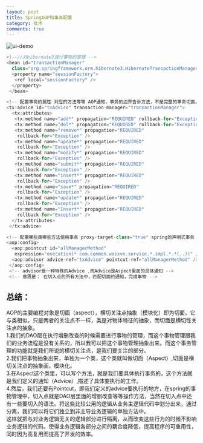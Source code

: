 ```yaml
---
layout: post
title: SpringAOP和事务配置
category: 技术
comments: true
---
```


![ui-demo](hhttps://github.com/1011641270/blog/blob/gh-pages/images/008.jpg?raw=true)

```java
<!--//对hibernate3进行事物的管理 -->
<bean id="transactionManager"
  class="org.springframework.orm.hibernate3.HibernateTransactionManager">
  <property name="sessionFactory">
   <ref local="sessionFactory" />
  </property>
 </bean>
```

```java
<!-- 配置事务的属性 对应的方法等等 AOP通知，事务的边界告诉方法，不是完整的事务切面。 -->
<tx:advice id="txAdvice" transaction-manager="transactionManager">
  <tx:attributes>
   <tx:method name="add*" propagation="REQUIRED" rollback-for="Exception" />
   <tx:method name="del*" propagation="REQUIRED" rollback-for="Exception" />
   <tx:method name="remove*" propagation="REQUIRED"
    rollback-for="Exception" />
   <tx:method name="update*" propagation="REQUIRED"
    rollback-for="Exception" />
   <tx:method name="modify*" propagation="REQUIRED"
    rollback-for="Exception" />
   <tx:method name="submit*" propagation="REQUIRED"
    rollback-for="Exception" />
   <tx:method name="insert*" propagation="REQUIRED"
    rollback-for="Exception" />
   <tx:method name="save*" propagation="REQUIRED"
    rollback-for="Exception" />
   <tx:method name="update*" propagation="REQUIRED"
    rollback-for="Exception" />
   <tx:method name="Insert*" propagation="REQUIRED"
    rollback-for="Exception" />
  </tx:attributes>
 </tx:advice>
```

```java
<!-- 配置哪些类哪些方法使用事务 proxy-target-class="true" spring的声明式事务（最常用） -->
<aop:config>
  <aop:pointcut id="allManagerMethod"
   expression="execution(* com.common.weixvn.service.*.impl.*.*(..))" />
  <aop:advisor advice-ref="txAdvice" pointcut-ref="allManagerMethod" />
 </aop:config> 
 <!-- advisor是一种特殊的Advice ,而Advice是Aspect里面的具体通知 -->
 <!-- 意思是： 在切入点的所有方法中，匹配切面的通知，完成事物 -->
```

## 总结：

AOP的主要编程对象是切面（aspect），横切关注点抽象（模块化）即为切面，它与类相似，只是两者的关注点不一样，类是对物体特征的抽象，而切面是横切性关注点的抽象。<br>
1.我们的DAO层在执行增删改查的时候需要进行事物的管理，而这个事物管理跟我们的业务流程是没有关系的，所以我可以把这个事物管理抽象出来。而这个事务管理的功能就是我们所说的横切关注点，是我们要关注的部分。<br>
2.我们把事物抽象出来，单独为一个类，这个类就叫做切面（Aspect）,切面是横切关注点的抽象画，模块化。<br>
3.在Aspect这个类里，可以写个方法，就是我们要具体执行事务的，这个方法就是我们定义的通知（Advice）,描述了具体要执行的工作。<br>
4.然后，我们还要有Pointcut，即我们定义的advice要执行的地方，在spring的事物管理中，切入点就是DAO层里面的增删改查等等操作方法，当然在切入点中还有一些要切入的语法。将这些比较公用的逻辑从业务主逻辑代码中划分出来，通过分离，我们可以将它们独立到非主导业务逻辑的单独方法中。<br>
   这样就把与对业务逻辑无关的逻辑部分进行隔离，从而改变这些行为的时候不影响业务逻辑的代码。使得业务逻辑各部分之间的耦合度降低，提高程序的可重用性，同时因为高复用而提高了开发的效率。



